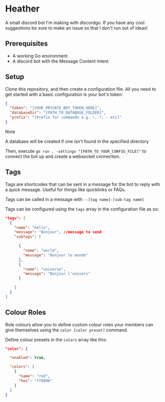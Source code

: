 # Heather
A small discord bot I'm making with discordgo. If you have any cool suggestions be sure to make an issue so that I don't run out of ideas!

## Prerequisites
- A working Go environment
- A discord bot with the Message Content intent

## Setup
Clone this repository, and then create a configuration file. All you need to get started with a basic configuration is your bot's token:
```json
{
  "token": "[YOUR_PRIVATE_BOT_TOKEN_HERE]",
  "databaseDir": "[PATH_TO_DATABASE_FOLDER]",
  "prefix": "[Prefix for commands e.g. !, ?, - etc]"
}
```
> [!NOTE]  
> A database will be created if one isn't found in the specified directory

Then, execute `go run . -settings "[PATH_TO_YOUR_CONFIG_FILE]"` to connect the bot up and create a websocket connection.

## Tags
Tags are shortcodes that can be sent in a message for the bot to reply with a quick message. Useful for things like quicklinks or FAQs.

Tags can be called in a message with `--[tag name]-[sub-tag name]`

Tags can be configured using the `tags` array in the configuration file as so:

```json
"tags": [
  {
    "name": "hello",
    "message": "Bonjour", //message to send
    "subtags": [

      {
        "name": "world",
        "message": "Bonjour le monde"
      },
      {
        "name": "universe",
        "message": "Bonjour l'univers"
      }

    ]
  }
]
```
## Colour Roles
Role colours allow you to define custom colour roles your members can give themselves using the `color [color preset]` command.

Define colour presets in the `colors` array like this:

```json
"color": {

  "enabled": true,

  "colors": [
    {
      "name": "red",
      "hex": "ff0000"
    }
  ]
}
```
